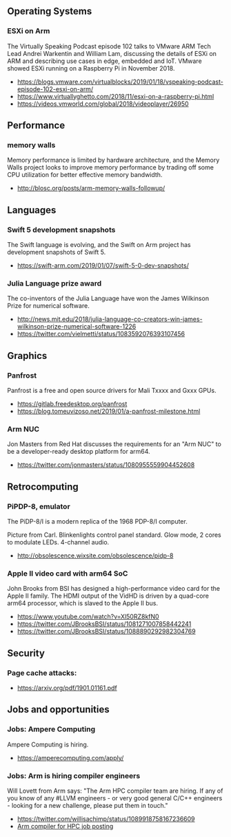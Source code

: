 ## Operating Systems

### ESXi on Arm

The Virtually Speaking Podcast episode 102 talks to VMware ARM
Tech Lead Andrei Warkentin and William Lam, discussing the details
of ESXi on ARM and describing use cases in edge, embedded and IoT.
VMware showed ESXi running on a Raspberry Pi in November 2018.

* https://blogs.vmware.com/virtualblocks/2019/01/18/vspeaking-podcast-episode-102-esxi-on-arm/
* https://www.virtuallyghetto.com/2018/11/esxi-on-a-raspberry-pi.html
* https://videos.vmworld.com/global/2018/videoplayer/26950

## Performance

### memory walls 

Memory performance is limited by hardware architecture, and
the Memory Walls project looks to improve memory performance
by trading off some CPU utilization for better effective
memory bandwidth.

* http://blosc.org/posts/arm-memory-walls-followup/

## Languages

### Swift 5 development snapshots

The Swift language is evolving, and the Swift on Arm project
has development snapshots of Swift 5.
    
* https://swift-arm.com/2019/01/07/swift-5-0-dev-snapshots/

### Julia Language prize award

The co-inventors of the Julia Language have won the
James Wilkinson Prize for numerical software.
    
* http://news.mit.edu/2018/julia-language-co-creators-win-james-wilkinson-prize-numerical-software-1226
* https://twitter.com/vielmetti/status/1083592076393107456

## Graphics

### Panfrost 

Panfrost is a free and open source drivers for Mali Txxxx and Gxxx GPUs.

* https://gitlab.freedesktop.org/panfrost
* https://blog.tomeuvizoso.net/2019/01/a-panfrost-milestone.html

### Arm NUC 

Jon Masters from Red Hat discusses the requirements for
an "Arm NUC" to be a developer-ready desktop platform for
arm64.

* https://twitter.com/jonmasters/status/1080955559904452608

## Retrocomputing

### PiPDP-8, emulator

The PiDP-8/I is a modern replica of the 1968 PDP-8/I computer.

Picture from Carl.
Blinkenlights control panel standard.
Glow mode, 2 cores to modulate LEDs.
4-channel audio.

* http://obsolescence.wixsite.com/obsolescence/pidp-8

### Apple II video card with arm64 SoC 

John Brooks from BSI has designed a high-performance
video card for the Apple II family. The HDMI output of the VidHD
is driven by a quad-core arm64 processor, which is
slaved to the Apple II bus.

* https://www.youtube.com/watch?v=Xl50RZ8kfN0
* https://twitter.com/JBrooksBSI/status/1081271007858442241
* https://twitter.com/JBrooksBSI/status/1088890292982304769

## Security

### Page cache attacks: 

* https://arxiv.org/pdf/1901.01161.pdf

## Jobs and opportunities

### Jobs: Ampere Computing 

Ampere Computing is hiring.

* https://amperecomputing.com/apply/

### Jobs: Arm is hiring compiler engineers

Will Lovett from Arm says: "The Arm HPC compiler team are hiring.
If any of you know of any #LLVM engineers - or very good general
C/C++ engineers - looking for a new challenge, please put them in
touch."

* https://twitter.com/willisachimp/status/1089918758167236609
* [Arm compiler for HPC job posting](https://careers.peopleclick.com/careerscp/client_arm/external/jobDetails.do?functionName=getJobDetail&jobPostId=40150&localeCode=en-us)
